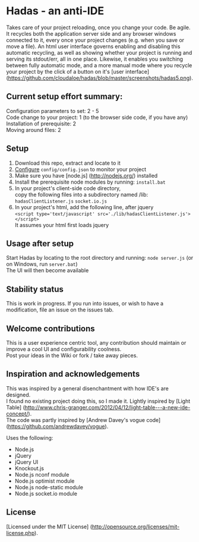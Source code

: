 # Hadas - an anti-IDE 

Takes care of your project reloading, once you change your code. Be agile.
It recycles both the application server side and any browser windows connected to it, every once your project changes (e.g. when you save or move a file).
An html user interface governs enabling and disabling this automatic recycling, as well as showing whether your project 
is running and serving its stdout/err, all in one place. Likewise, it enables you switching between fully automatic mode, and a more manual mode where you recycle your project by the click of a button on it's [user interface]
(https://github.com/cloudaloe/hadas/blob/master/screenshots/hadas5.png).

## Current setup effort summary:
Configuration parameters to set: 	2 - 5 <br/>
Code change to your project:     1 (to the browser side code, if you have any) <br/>
Installation of prerequisite:		2 <br/>
Moving around files:   			   2 

## Setup

1. Download this repo, extract and locate to it
2. [Configure](https://github.com/cloudaloe/hadas/wiki/config.json) `config/config.json` to monitor your project 
3. Make sure you have [node.js] (http://nodejs.org/) installed
4. Install the prerequisite node modules by running: `install.bat`
5. In your project's client-side code directory, <br/> 
   copy the following files into a subdirectory named /lib:
   `hadasClientListener.js`
   `socket.io.js`
6. In your project's html, add the following line, after jquery <br/>
   `<script type='text/javascript' src='./lib/hadasClientListener.js'></script>` <br/>
   It assumes your html first loads jquery

## Usage after setup

Start Hadas by locating to the root directory and running: `node server.js` (or on Windows, run `server.bat`) <br/>
The UI will then become available

## Stability status

This is work in progress. If you run into issues, or wish to have a modification, file an issue on the issues tab.

## Welcome contributions

This is a user experience centric tool, any contribution should maintain or improve a cool UI and configurability coolness. <br/>
Post your ideas in the Wiki or fork / take away pieces.

## Inspiration and acknowledgements

This was inspired by a general disenchantment with how IDE's are designed. <br/>
I found no existing project doing this, so I made it. Lightly inspired by [Light Table] (http://www.chris-granger.com/2012/04/12/light-table---a-new-ide-concept/). <br/> The code was partly inspired by [Andrew Davey's vogue code] (https://github.com/andrewdavey/vogue). 

Uses the following:
* Node.js
* jQuery
* jQuery UI
* Knockout.js
* Node.js nconf module
* Node.js optimist module
* Node.js node-static module
* Node.js socket.io module

## License

[Licensed under the MIT License] (http://opensource.org/licenses/mit-license.php).
